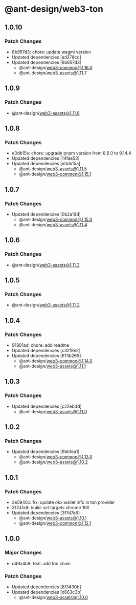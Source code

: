 # @ant-design/web3-ton

## 1.0.10

### Patch Changes

- 8b857d3: chore: update wagmi version
- Updated dependencies [ad278cd]
- Updated dependencies [8b857d3]
  - @ant-design/web3-common@1.16.0
  - @ant-design/web3-assets@1.11.7

## 1.0.9

### Patch Changes

- @ant-design/web3-assets@1.11.6

## 1.0.8

### Patch Changes

- e0db15a: chore: upgrade pnpm version from 8.9.0 to 9.14.4
- Updated dependencies [14fae53]
- Updated dependencies [e0db15a]
  - @ant-design/web3-assets@1.11.5
  - @ant-design/web3-common@1.15.1

## 1.0.7

### Patch Changes

- Updated dependencies [0b2a19d]
  - @ant-design/web3-common@1.15.0
  - @ant-design/web3-assets@1.11.4

## 1.0.6

### Patch Changes

- @ant-design/web3-assets@1.11.3

## 1.0.5

### Patch Changes

- @ant-design/web3-assets@1.11.2

## 1.0.4

### Patch Changes

- 91801ad: chore: add readme
- Updated dependencies [c32f8e2]
- Updated dependencies [613b265]
  - @ant-design/web3-common@1.14.0
  - @ant-design/web3-assets@1.11.1

## 1.0.3

### Patch Changes

- Updated dependencies [c22eb4d]
  - @ant-design/web3-assets@1.11.0

## 1.0.2

### Patch Changes

- Updated dependencies [9bb1ea1]
  - @ant-design/web3-common@1.13.0
  - @ant-design/web3-assets@1.10.2

## 1.0.1

### Patch Changes

- 2e5940c: fix: update okx wallet info in ton provider
- 3f7d7a6: build: set targets chrome 100
- Updated dependencies [3f7d7a6]
  - @ant-design/web3-assets@1.10.1
  - @ant-design/web3-common@1.12.1

## 1.0.0

### Major Changes

- d49a4b8: feat: add ton chain

### Patch Changes

- Updated dependencies [8f3430b]
- Updated dependencies [d663c3b]
  - @ant-design/web3-assets@1.10.0
